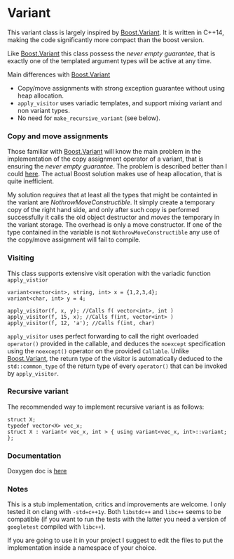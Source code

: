 # Variant

This variant class is largely inspired by [Boost.Variant](http://www.boost.org/doc/libs/1_57_0/doc/html/variant.html). It is written in C++14, making the code significantly more compact than the boost version.

Like [Boost.Variant](http://www.boost.org/doc/libs/1_57_0/doc/html/variant.html) this class possess the *never empty guarantee*, that is exactly one of the templated argument types will be active at any time.

Main differences with [Boost.Variant](http://www.boost.org/doc/libs/1_57_0/doc/html/variant.html)
   - Copy/move assignments with strong exception guarantee without using heap allocation.
   - `apply_visitor` uses variadic templates, and support mixing variant and non variant types.
   - No need for `make_recursive_variant` (see below).
 
### Copy and move assignments

Those familiar with <a href=http://www.boost.org/doc/libs/1_57_0/doc/html/variant.html>Boost.Variant</a> will know the main problem in the implementation of the copy assignment operator of a variant, that is ensuring the *never empty guarantee*. The problem is described better than I could [here](http://www.boost.org/doc/libs/1_57_0/doc/html/variant/design.html#variant.design.never-empty). The actual Boost solution makes use of heap allocation, that is quite inefficient.

My solution *requires* that at least all the types that might be containted in the variant are *NothrowMoveConstructible*. It simply create a temporary copy of the right hand side, and only after such copy is performed successfully it calls the old object destructor and *moves* the temporary in the variant storage. The overhead is only a move constructor. If one of the type contained in the variable is not `NothrowMoveConstructible` any use of the copy/move assignment will fail to compile.

### Visiting

This class supports extensive visit operation with the variadic function `apply_vistior`

    variant<vector<int>, string, int> x = {1,2,3,4};
    variant<char, int> y = 4;
    
    apply_visitor(f, x, y); //Calls f( vector<int>, int )
    apply_visitor(f, 15, x); //Calls f(int, vector<int> )
    apply_visitor(f, 12, 'a'); //Calls f(int, char)

 `apply_visitor` uses perfect forwarding to call the right overloaded `operator()` provided in the callable, and deduces the `noexcept` specification using the `noexcept()` operator on the provided `Callable`. Unlike [Boost.Variant](http://www.boost.org/doc/libs/1_57_0/doc/html/variant/design.html#variant.design.never-empty), the return type of the visitor is automatically deduced to the `std::common_type` of the return type of every  `operator()` that can be invoked by `apply_visitor`.
 
### Recursive variant
 
 The recommended way to implement recursive variant is as follows:

    struct X;
    typedef vector<X> vec_x;
    struct X : variant< vec_x, int > { using variant<vec_x, int>::variant; };

### Documentation

 Doxygen doc is [here](http://sbabbi.github.io/variant/index.html)

### Notes
This is a stub implementation, critics and improvements are welcome. I only tested it on clang with `-std=c++1y`. Both `libstdc++` and `libc++` seems to be compatible (if you want to run the tests with the latter you need a version of `googletest` compiled with `libc++`).

If you are going to use it in your project I suggest to edit the files to put the implementation inside a namespace of your choice.

